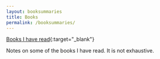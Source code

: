 ```yaml
---
layout: booksummaries
title: Books
permalink: /booksummaries/
---
```


[Books I have read](https://www.goodreads.com/user/show/37635918-aparana-gupta){:target="_blank"}

Notes on some of the books I have read. It is not exhaustive.  
